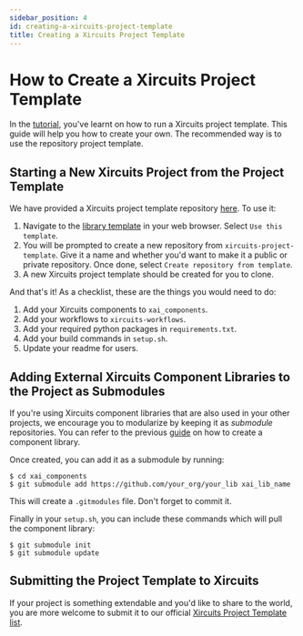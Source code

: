 ```yaml
---
sidebar_position: 4
id: creating-a-xircuits-project-template
title: Creating a Xircuits Project Template
---
```


# How to Create a Xircuits Project Template

In the [tutorial](main/tutorials/running-a-xircuits-project-template.md), you've learnt on how to run a Xircuits project template. This guide will help you how to create your own. The recommended way is to use the repository project template.

## Starting a New Xircuits Project from the Project Template

We have provided a Xircuits project template repository [here](https://github.com/XpressAI/xircuits-project-template). To use it:

  1. Navigate to the [library template](https://github.com/XpressAI/xircuits-project-template) in your web browser. Select `Use this template`. 
  2. You will be prompted to create a new repository from `xircuits-project-template`. Give it a name and whether you'd want to make it a public or private repository. Once done, select `Create repository from template`.
  3. A new Xircuits project template should be created for you to clone. 

And that's it! As a checklist, these are the things you would need to do:
  1. Add your Xircuits components to `xai_components`.
  2. Add your workflows to `xircuits-workflows`.
  3. Add your required python packages in `requirements.txt`.
  4. Add your build commands in `setup.sh`.
  5. Update your readme for users.

## Adding External Xircuits Component Libraries to the Project as Submodules

If you're using Xircuits component libraries that are also used in your other projects, we encourage you to modularize by keeping it as *submodule* repositories. You can refer to the previous [guide](creating-a-xircuits-component-library.md) on how to create a component library.

Once created, you can add it as a submodule by running:
```
$ cd xai_components
$ git submodule add https://github.com/your_org/your_lib xai_lib_name
```

This will create a `.gitmodules` file. Don't forget to commit it.

Finally in your `setup.sh`, you can include these commands which will pull the component library:
```
$ git submodule init
$ git submodule update
```


## Submitting the Project Template to Xircuits

If your project is something extendable and you'd like to share to the world, you are more welcome to submit it to our official [Xircuits Project Template list](https://github.com/XpressAI/xircuits/tree/master/project-templates#list-of-open-source-project-templates).
